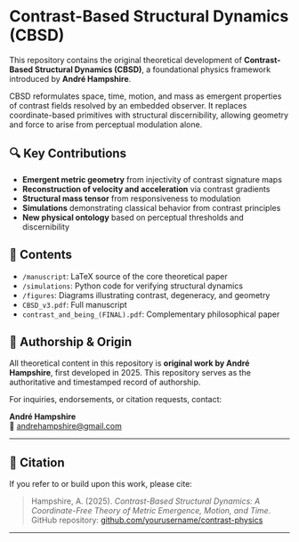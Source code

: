 # Contrast-Based Structural Dynamics (CBSD)

This repository contains the original theoretical development of **Contrast-Based Structural Dynamics (CBSD)**, a foundational physics framework introduced by **André Hampshire**.

CBSD reformulates space, time, motion, and mass as emergent properties of contrast fields resolved by an embedded observer. It replaces coordinate-based primitives with structural discernibility, allowing geometry and force to arise from perceptual modulation alone.

## 🔍 Key Contributions

- **Emergent metric geometry** from injectivity of contrast signature maps
- **Reconstruction of velocity and acceleration** via contrast gradients
- **Structural mass tensor** from responsiveness to modulation
- **Simulations** demonstrating classical behavior from contrast principles
- **New physical ontology** based on perceptual thresholds and discernibility

## 📁 Contents

- `/manuscript`: LaTeX source of the core theoretical paper  
- `/simulations`: Python code for verifying structural dynamics  
- `/figures`: Diagrams illustrating contrast, degeneracy, and geometry  
- `CBSD_v3.pdf`: Full manuscript  
- `contrast_and_being_(FINAL).pdf`: Complementary philosophical paper

## 📜 Authorship & Origin

All theoretical content in this repository is **original work by André Hampshire**, first developed in 2025. This repository serves as the authoritative and timestamped record of authorship.

For inquiries, endorsements, or citation requests, contact:

**André Hampshire**  
📧 andrehampshire@gmail.com

---

## 🔖 Citation

If you refer to or build upon this work, please cite:

> Hampshire, A. (2025). *Contrast-Based Structural Dynamics: A Coordinate-Free Theory of Metric Emergence, Motion, and Time*. GitHub repository: [github.com/yourusername/contrast-physics](https://github.com/yourusername/contrast-physics)

---
